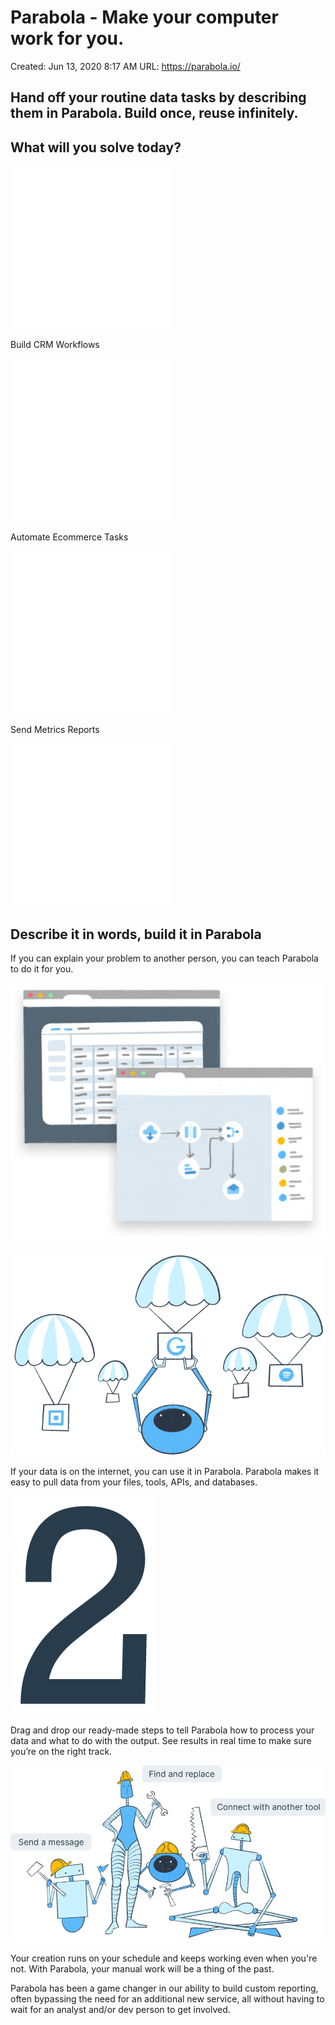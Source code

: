 # Parabola - Make your computer work for you.

Created: Jun 13, 2020 8:17 AM
URL: https://parabola.io/

## Hand off your routine data tasks by describing them in Parabola. Build once, reuse infinitely.

## What will you solve today?

![Parabola%20-%20Make%20your%20computer%20work%20for%20you%209a35aa6de7034a189298ffaca6669b3f/5dcca6f130b4b1358b962493_broom_icon.png](Parabola%20-%20Make%20your%20computer%20work%20for%20you%209a35aa6de7034a189298ffaca6669b3f/5dcca6f130b4b1358b962493_broom_icon.png)

Build CRM Workflows

![Parabola%20-%20Make%20your%20computer%20work%20for%20you%209a35aa6de7034a189298ffaca6669b3f/5dcca6f11b8bff044837edc3_folder_icon.png](Parabola%20-%20Make%20your%20computer%20work%20for%20you%209a35aa6de7034a189298ffaca6669b3f/5dcca6f11b8bff044837edc3_folder_icon.png)

Automate Ecommerce Tasks

![Parabola%20-%20Make%20your%20computer%20work%20for%20you%209a35aa6de7034a189298ffaca6669b3f/5dcca6f1137dcb07e023f99e_shirt_icon.png](Parabola%20-%20Make%20your%20computer%20work%20for%20you%209a35aa6de7034a189298ffaca6669b3f/5dcca6f1137dcb07e023f99e_shirt_icon.png)

Send Metrics Reports

![Parabola%20-%20Make%20your%20computer%20work%20for%20you%209a35aa6de7034a189298ffaca6669b3f/5dcca6f15095d0924de2e994_mailbox_icon.png](Parabola%20-%20Make%20your%20computer%20work%20for%20you%209a35aa6de7034a189298ffaca6669b3f/5dcca6f15095d0924de2e994_mailbox_icon.png)

## Describe it in words, build it in Parabola

If you can explain your problem to another person, you can teach Parabola to do it for you.

![Parabola%20-%20Make%20your%20computer%20work%20for%20you%209a35aa6de7034a189298ffaca6669b3f/5db4cc9e72af1383f53d3b7f_screenshot-illustration.png](Parabola%20-%20Make%20your%20computer%20work%20for%20you%209a35aa6de7034a189298ffaca6669b3f/5db4cc9e72af1383f53d3b7f_screenshot-illustration.png)

![Parabola%20-%20Make%20your%20computer%20work%20for%20you%209a35aa6de7034a189298ffaca6669b3f/5daa253e5197cf6c3cbde488_blue-robot-recieves-parachutes-compressor.png](Parabola%20-%20Make%20your%20computer%20work%20for%20you%209a35aa6de7034a189298ffaca6669b3f/5daa253e5197cf6c3cbde488_blue-robot-recieves-parachutes-compressor.png)

If your data is on the internet, you can use it in Parabola. Parabola makes it easy to pull data from your files, tools, APIs, and databases.

![Parabola%20-%20Make%20your%20computer%20work%20for%20you%209a35aa6de7034a189298ffaca6669b3f/5d9f730b50ffcb3f6855a25e_number-two-2.png](Parabola%20-%20Make%20your%20computer%20work%20for%20you%209a35aa6de7034a189298ffaca6669b3f/5d9f730b50ffcb3f6855a25e_number-two-2.png)

Drag and drop our ready-made steps to tell Parabola how to process your data and what to do with the output. See results in real time to make sure you’re on the right track.

![Parabola%20-%20Make%20your%20computer%20work%20for%20you%209a35aa6de7034a189298ffaca6669b3f/5da79491e8ed8a562a58f0b4_robot-family-holding-tools-transforms.jpg](Parabola%20-%20Make%20your%20computer%20work%20for%20you%209a35aa6de7034a189298ffaca6669b3f/5da79491e8ed8a562a58f0b4_robot-family-holding-tools-transforms.jpg)

Your creation runs on your schedule and keeps working even when you're not. With Parabola, your manual work will be a thing of the past.

Parabola has been a game changer in our ability to build custom reporting, often bypassing the need for an additional new service, all without having to wait for an analyst and/or dev person to get involved.